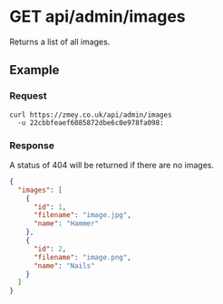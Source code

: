 # GET api/admin/images

Returns a list of all images.

## Example

### Request

```
curl https://zmey.co.uk/api/admin/images
  -u 22cbbfeaef6085872dbe6c0e978fa098:
```

### Response

A status of 404 will be returned if there are no images.

```json
{
  "images": [
    {
      "id": 1,
      "filename": "image.jpg",
      "name": "Hammer"
    },
    {
      "id": 2,
      "filename": "image.png",
      "name": "Nails"
    }
  ]
}  
```
